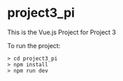 # project3_pi

This is the Vue.js Project for Project 3

To run the project:
```
> cd project3_pi
> npm install
> npm run dev
```
